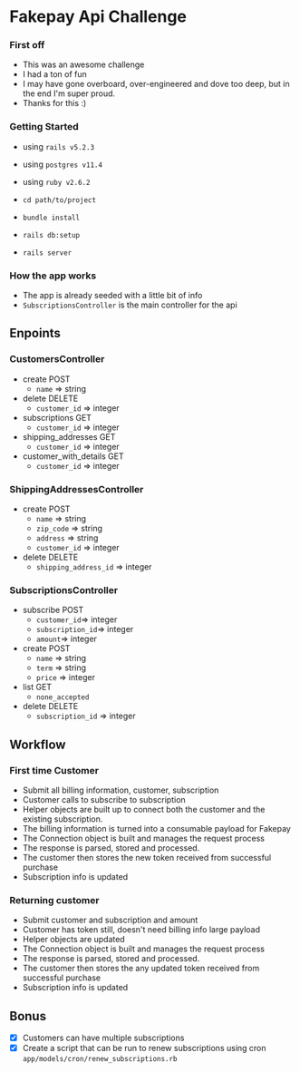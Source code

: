 # Fakepay Api Challenge

### First off
- This was an awesome challenge
- I had a ton of fun
- I may have gone overboard, over-engineered and dove too deep, but in the end I'm super proud.
- Thanks for this :)

### Getting Started

- using `rails v5.2.3`
- using `postgres v11.4`
- using `ruby v2.6.2` 

- `cd path/to/project`
- `bundle install`
- `rails db:setup`
- `rails server`

### How the app works

- The app is already seeded with a little bit of info
- `SubscriptionsController` is the main controller for the api

## Enpoints

### CustomersController
- create POST
  - `name` => string
- delete DELETE
  - `customer_id` => integer
- subscriptions GET
  - `customer_id` => integer
- shipping_addresses GET
  - `customer_id` => integer
- customer_with_details GET
  - `customer_id` => integer
### ShippingAddressesController
- create POST
  - `name` => string
  - `zip_code` => string
  - `address` => string
  - `customer_id` => integer
- delete DELETE
  - `shipping_address_id` => integer
### SubscriptionsController
- subscribe POST
  - `customer_id`=> integer
  - `subscription_id`=> integer
  - `amount`=> integer
- create POST
  - `name` => string
  - `term` => string
  - `price` => integer
- list GET
  - `none_accepted`
- delete DELETE
  - `subscription_id` => integer

## Workflow
### First time Customer
  - Submit all billing information, customer, subscription
  - Customer calls to subscribe to subscription
  - Helper objects are built up to connect both the customer and the existing subscription.
  - The billing information is turned into a consumable payload for Fakepay
  - The Connection object is built and manages the request process
  - The response is parsed, stored and processed.
  - The customer then stores the new token received from successful purchase
  - Subscription info is updated
### Returning customer
  - Submit customer and subscription and amount
  - Customer has token still, doesn't need billing info large payload
  - Helper objects are updated
  - The Connection object is built and manages the request process
  - The response is parsed, stored and processed.
  - The customer then stores the any updated token received from successful purchase
  - Subscription info is updated
  
## Bonus
- [x] Customers can have multiple subscriptions
- [x] Create a script that can be run to renew subscriptions using cron `app/models/cron/renew_subscriptions.rb` 